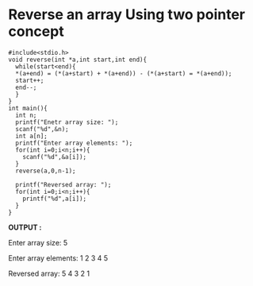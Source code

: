 # Reverse an array Using two pointer concept

```
#include<stdio.h>
void reverse(int *a,int start,int end){
  while(start<end){
  *(a+end) = (*(a+start) + *(a+end)) - (*(a+start) = *(a+end));
  start++;
  end--;
  }
}
int main(){
  int n;
  printf("Enetr array size: ");
  scanf("%d",&n);
  int a[n];
  printf("Enter array elements: ");
  for(int i=0;i<n;i++){
    scanf("%d",&a[i]);
  }
  reverse(a,0,n-1);
  
  printf("Reversed array: ");
  for(int i=0;i<n;i++){
    printf("%d",a[i]);
  }
}

```

__OUTPUT :__

Enter array size: 5

Enter array elements: 1 2 3 4 5

Reversed array: 5 4 3 2 1
